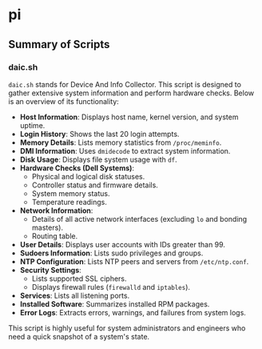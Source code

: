 # pi

## Summary of Scripts

### daic.sh

`daic.sh` stands for Device And Info Collector. This script is designed to gather extensive system information and perform hardware checks. Below is an overview of its functionality:

- **Host Information**: Displays host name, kernel version, and system uptime.
- **Login History**: Shows the last 20 login attempts.
- **Memory Details**: Lists memory statistics from `/proc/meminfo`.
- **DMI Information**: Uses `dmidecode` to extract system information.
- **Disk Usage**: Displays file system usage with `df`.
- **Hardware Checks (Dell Systems)**: 
  - Physical and logical disk statuses.
  - Controller status and firmware details.
  - System memory status.
  - Temperature readings.
- **Network Information**: 
  - Details of all active network interfaces (excluding `lo` and bonding masters).
  - Routing table.
- **User Details**: Displays user accounts with IDs greater than 99.
- **Sudoers Information**: Lists sudo privileges and groups.
- **NTP Configuration**: Lists NTP peers and servers from `/etc/ntp.conf`.
- **Security Settings**: 
  - Lists supported SSL ciphers.
  - Displays firewall rules (`firewalld` and `iptables`).
- **Services**: Lists all listening ports.
- **Installed Software**: Summarizes installed RPM packages.
- **Error Logs**: Extracts errors, warnings, and failures from system logs.

This script is highly useful for system administrators and engineers who need a quick snapshot of a system's state.
